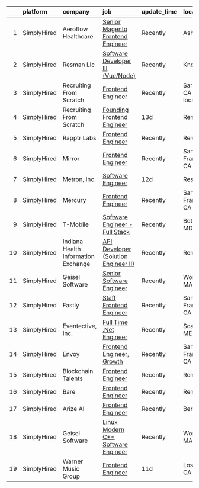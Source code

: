 

|    | platform    | company                             | job                                                                                                                                                | update_time   | location                    |
|---:|:------------|:------------------------------------|:---------------------------------------------------------------------------------------------------------------------------------------------------|:--------------|:----------------------------|
|  1 | SimplyHired | Aeroflow Healthcare                 | [Senior Magento Frontend Engineer](https://www.simplyhired.com/job/uJJWsbsJ-A2J-2KXvsX-Cha73KyKnl-V2EEKSox5OzuSBWCVaz1N-A?q=frontend+engineer)     | Recently      | Asheville, NC               |
|  2 | SimplyHired | Resman Llc                          | [Software Developer III (Vue/Node)](https://www.simplyhired.com/job/06DEtFIUg68JSQ2X8JAEKopqEJCu8_U5OUjL4cN_bt8zqGdMayinRw?q=frontend+engineer)    | Recently      | Knoxville, TN               |
|  3 | SimplyHired | Recruiting From Scratch             | [Frontend Engineer](https://www.simplyhired.com/job/lEgwGfbSQktAW6C02WRnfOzs9DtYMZV-rnLQ-O-yJq08EAwzhSeU0Q?q=frontend+engineer)                    | Recently      | Saratoga, CA +126 locations |
|  4 | SimplyHired | Recruiting From Scratch             | [Founding Frontend Engineer](https://www.simplyhired.com/job/IbXrSabo8u-jsuWX55FAOKbAl6eKJlIdkc5yI7m0lbbyaEYdBvAjnw?q=frontend+engineer)           | 13d           | Remote                      |
|  5 | SimplyHired | Rapptr Labs                         | [Frontend Engineer](https://www.simplyhired.com/job/MrSs3N9hpdf_HZG-ECPJ5FoWaXJNvZr4ndDsynj7bt5Xjn5bwg95eQ?q=frontend+engineer)                    | Recently      | Remote                      |
|  6 | SimplyHired | Mirror                              | [Frontend Engineer](https://www.simplyhired.com/job/1usBlvhGylE7XcQfKrDFHQ3BMShtHdNzcIEZv9IJghOGNQmJ_JZEnw?q=frontend+engineer)                    | Recently      | San Francisco, CA           |
|  7 | SimplyHired | Metron, Inc.                        | [Software Engineer](https://www.simplyhired.com/job/GU7lFhZEZyRc5s71ZuZ-lfUk9W0IlXEAaxmWbxcq5itkWMmccQyuww?q=frontend+engineer)                    | 12d           | Reston, VA                  |
|  8 | SimplyHired | Mercury                             | [Frontend Engineer](https://www.simplyhired.com/job/MCtDiBZ9DTE-m70SYcChErMlRrXEgjTbqEfLdkdNEVWrARemJJc-8Q?q=frontend+engineer)                    | Recently      | San Francisco, CA           |
|  9 | SimplyHired | T-Mobile                            | [Software Engineer - Full Stack](https://www.simplyhired.com/job/3fr_UGRHjN9O5mcSS5chLPnbZWjhpo0MCLDHntbF_kYeNV55TBOcPg?q=frontend+engineer)       | Recently      | Bethesda, MD                |
| 10 | SimplyHired | Indiana Health Information Exchange | [API Developer (Solution Engineer II)](https://www.simplyhired.com/job/KsXi45sIi50i4nG1Cw1Azw-amveiQy7D5Z4edTHi_5wrczciovI2TQ?q=frontend+engineer) | Recently      | Remote                      |
| 11 | SimplyHired | Geisel Software                     | [Senior Software Engineer](https://www.simplyhired.com/job/gk71XuBNrFlxGOm5b1EGgDiAmRQTH4EXTMcfzXn81diRF6C2giYnSA?q=frontend+engineer)             | Recently      | Worcester, MA               |
| 12 | SimplyHired | Fastly                              | [Staff Frontend Engineer](https://www.simplyhired.com/job/zn1udW-fG2ZwfstbDKs6ocHwPa-EU9WD4CSZPT8iv7K5hqI5_ELw8A?q=frontend+engineer)              | Recently      | San Francisco, CA           |
| 13 | SimplyHired | Eventective, Inc.                   | [Full Time .Net Engineer](https://www.simplyhired.com/job/YuX4chMfrT3O63eZwnl1uQf8GMhjJ6o-vTj-aUHApJNnRiV9K2EXbQ?q=frontend+engineer)              | Recently      | Scarborough, ME             |
| 14 | SimplyHired | Envoy                               | [Frontend Engineer, Growth](https://www.simplyhired.com/job/18MLMa74Qy0O1MrYJpZz6YaXtOFjkue4a5S2WElN8c_VtCO64q8g2g?q=frontend+engineer)            | Recently      | San Francisco, CA           |
| 15 | SimplyHired | Blockchain Talents                  | [Frontend Engineer](https://www.simplyhired.com/job/nSVsHCvWsm3_pt5kzR-egLVZEH-yooTu1krRa-KA8yU3BGVLiAF1Lw?q=frontend+engineer)                    | Recently      | Remote                      |
| 16 | SimplyHired | Bare                                | [Frontend Engineer](https://www.simplyhired.com/job/3SJ9Pv3i4AogOprifBZ3B6AazXSqCldLpS_gY4TSMiUL9ioE5Bv_fQ?q=frontend+engineer)                    | Recently      | Remote                      |
| 17 | SimplyHired | Arize AI                            | [Frontend Engineer](https://www.simplyhired.com/job/xQaaVC5vOtRS4JzrdHWflzM8ynmcpN-5LqOA84ur9JKgs3BKShIeyw?q=frontend+engineer)                    | Recently      | Berkeley, CA                |
| 18 | SimplyHired | Geisel Software                     | [Linux Modern C++ Software Engineer](https://www.simplyhired.com/job/l9cmsFPGCJQB5nfieQ6vqOKxiYGYGFhb4nl84O4EWH-uPQAoa811Cw?q=frontend+engineer)   | Recently      | Worcester, MA               |
| 19 | SimplyHired | Warner Music Group                  | [Frontend Engineer](https://www.simplyhired.com/job/A_AjNyeHJDcKB7Du4bVmt454AxVzhfEwDhyJ1uZGEBvX1KRUHBHs4A?q=frontend+engineer)                    | 11d           | Los Angeles, CA             |